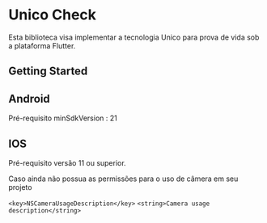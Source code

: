 
# Unico Check

Esta biblioteca visa implementar a tecnologia Unico para prova de vida sob a plataforma Flutter.

## Getting Started

## Android 

Pré-requisito minSdkVersion : 21

## IOS

Pré-requisito versão 11 ou superior.

Caso ainda não possua as permissões para o uso de câmera em seu projeto

`<key>NSCameraUsageDescription</key>`
`<string>Camera usage description</string>`